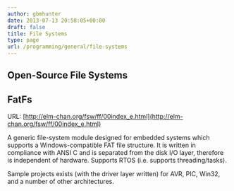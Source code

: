 ```yaml
---
author: gbmhunter
date: 2013-07-13 20:58:05+00:00
draft: false
title: File Systems
type: page
url: /programming/general/file-systems
---
```


## Open-Source File Systems

## FatFs

URL: [http://elm-chan.org/fsw/ff/00index_e.html](http://elm-chan.org/fsw/ff/00index_e.html)

A generic file-system module designed for embedded systems which supports a Windows-compatible FAT file structure. It is written in compliance with ANSI C and is separated from the disk I/O layer, therefore is independent of hardware. Supports RTOS (i.e. supports threading/tasks).

Sample projects exists (with the driver layer written) for AVR, PIC, Win32, and a number of other architectures.
